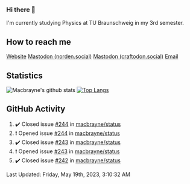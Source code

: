 ### Hi there 👋
I'm currently studying Physics at TU Braunschweig in my 3rd semester.

## How to reach me
[Website](https://florentin-schleuss.de)
<a rel="me" href="https://norden.social/@florentin">Mastodon (norden.social)</a>
<a rel="me" href="https://craftodon.social/@frodolon">Mastodon (craftodon.social)</a>
[Email](mailto:hello@macbrayne.de)

## Statistics
![Macbrayne's github stats](https://github-readme-stats.vercel.app/api?username=macbrayne&count_private=true&show_icons=true&hide_rank=true&custom_title=macbrayne's%20GitHub%20Stats)
[![Top Langs](https://github-readme-stats.vercel.app/api/top-langs/?username=macbrayne&exclude_repo=liftron&layout=compact)](https://github.com/anuraghazra/github-readme-stats)
## GitHub Activity

<!--RECENT_ACTIVITY:start-->
1. ✔️ Closed issue [#244](https://github.com/macbrayne/status/issues/244) in [macbrayne/status](https://github.com/macbrayne/status)
2. ❗️ Opened issue [#244](https://github.com/macbrayne/status/issues/244) in [macbrayne/status](https://github.com/macbrayne/status)
3. ✔️ Closed issue [#243](https://github.com/macbrayne/status/issues/243) in [macbrayne/status](https://github.com/macbrayne/status)
4. ❗️ Opened issue [#243](https://github.com/macbrayne/status/issues/243) in [macbrayne/status](https://github.com/macbrayne/status)
5. ✔️ Closed issue [#242](https://github.com/macbrayne/status/issues/242) in [macbrayne/status](https://github.com/macbrayne/status)
<!--RECENT_ACTIVITY:end-->

<!--RECENT_ACTIVITY:last_update-->
Last Updated: Friday, May 19th, 2023, 3:10:32 AM
<!--RECENT_ACTIVITY:last_update_end-->


<!--
**macbrayne/macbrayne** is a ✨ _special_ ✨ repository because its `README.md` (this file) appears on your GitHub profile.

Here are some ideas to get you started:

- 🔭 I’m currently working on ...
- 🌱 I’m currently learning ...
- 👯 I’m looking to collaborate on ...
- 🤔 I’m looking for help with ...
- 💬 Ask me about ...
- 📫 How to reach me: ...
- 😄 Pronouns: ...
- ⚡ Fun fact: ...
-->
